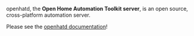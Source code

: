 openhatd, the **Open Home Automation Toolkit server**, is an open source, cross-platform automation server.

Please see the [openhatd documentation](openhatd-docs-0.1.0)!
